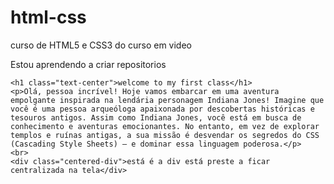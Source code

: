 # html-css
 curso de HTML5 e CSS3 do curso em video

Estou aprendendo a criar repositorios 

    <h1 class="text-center">welcome to my first class</h1>
    <p>Olá, pessoa incrível! Hoje vamos embarcar em uma aventura empolgante inspirada na lendária personagem Indiana Jones! Imagine que você é uma pessoa arqueóloga apaixonada por descobertas históricas e tesouros antigos. Assim como Indiana Jones, você está em busca de conhecimento e aventuras emocionantes. No entanto, em vez de explorar templos e ruínas antigas, a sua missão é desvendar os segredos do CSS (Cascading Style Sheets) — e dominar essa linguagem poderosa.</p>
    <br>
    <div class="centered-div">está é a div está preste a ficar centralizada na tela</div>
    
</body>
</html>
